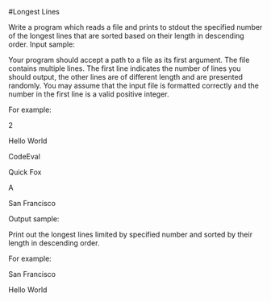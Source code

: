 #Longest Lines

 Write a program which reads a file and prints to stdout the specified number of the longest lines that are sorted based on their length in descending order.
Input sample:

Your program should accept a path to a file as its first argument. The file contains multiple lines. The first line indicates the number of lines you should output, the other lines are of different length and are presented randomly. You may assume that the input file is formatted correctly and the number in the first line is a valid positive integer.

For example:

2

Hello World

CodeEval

Quick Fox

A

San Francisco

Output sample:

Print out the longest lines limited by specified number and sorted by their length in descending order.

For example:

San Francisco

Hello World
